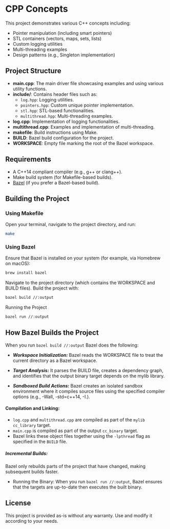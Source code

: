 # CPP Concepts

This project demonstrates various C++ concepts including:

- Pointer manipulation (including smart pointers)
- STL containers (vectors, maps, sets, lists)
- Custom logging utilities
- Multi-threading examples
- Design patterns (e.g., Singleton implementation)

## Project Structure

- **main.cpp**: The main driver file showcasing examples and using various utility functions.
- **include/**: Contains header files such as:
  - `log.hpp`: Logging utilities.
  - `pointers.hpp`: Custom unique pointer implementation.
  - `stl.hpp`: STL-based functionalities.
  - `multithread.hpp`: Multi-threading examples.
- **log.cpp**: Implementation of logging functionalities.
- **multithread.cpp**: Examples and implementation of multi-threading.
- **makefile**: Build instructions using Make.
- **BUILD**: Bazel build configuration for the project.
- **WORKSPACE**: Empty file marking the root of the Bazel workspace.

## Requirements

- A C++14 compliant compiler (e.g., g++ or clang++).
- Make build system (for Makefile-based builds).
- [Bazel](https://bazel.build/) (if you prefer a Bazel-based build).

## Building the Project

### Using Makefile

Open your terminal, navigate to the project directory, and run:

```sh
make
```
### Using Bazel

Ensure that Bazel is installed on your system (for example, via Homebrew on macOS):
```sh
brew install bazel
```

Navigate to the project directory (which contains the WORKSPACE and BUILD files).
Build the project with:
```sh
bazel build //:output
```
Running the Project
```sh
bazel run //:output
```

## How Bazel Builds the Project
When you run `bazel build //:output` Bazel does the following:

- ***Workspace Initialization:***
Bazel reads the WORKSPACE file to treat the current directory as a Bazel workspace.

- ***Target Analysis:***
It parses the BUILD file, creates a dependency graph, and identifies that the output binary target depends on the mylib library.

- ***Sandboxed Build Actions:***
Bazel creates an isolated sandbox environment where it compiles source files using the specified compiler options (e.g., -Wall, -std=c++14, -I.).

#### Compilation and Linking:

- `log.cpp` and `multithread.cpp` are compiled as part of the `mylib cc_library` target.
- `main.cpp` is compiled as part of the output `cc_binary` target.
- Bazel links these object files together using the `-lpthread` flag as specified in the `BUILD` file.

##### Incremental Builds:
Bazel only rebuilds parts of the project that have changed, making subsequent builds faster.

- Running the Binary:
When you run `bazel run //:output`, Bazel ensures that the targets are up-to-date then executes the built binary.

## License
This project is provided as-is without any warranty. Use and modify it according to your needs.

